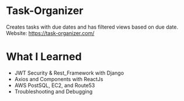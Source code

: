 # Task-Organizer
Creates tasks with due dates and has filtered views based on due date. Website: https://task-organizer.com/

# What I Learned
- JWT Security & Rest_Framework with Django
- Axios and Components with ReactJs
- AWS PostSQL, EC2, and Route53
- Troubleshooting and Debugging
